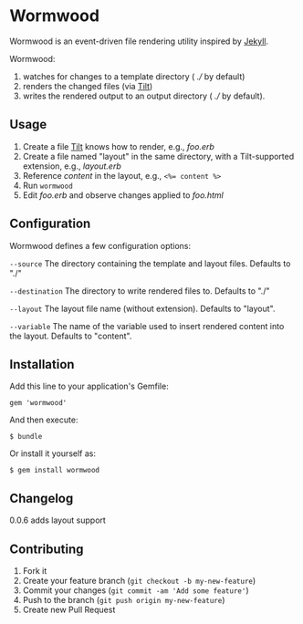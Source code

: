 # Wormwood

Wormwood is an event-driven file rendering utility inspired by [Jekyll](https://github.com/mojombo/jekyll).

Wormwood:

1. watches for changes to a template directory ( _./_ by default)
2. renders the changed files (via [Tilt](https://github.com/rtomayko/tilt))
3. writes the rendered output to an output directory ( _./_ by default).

## Usage

1. Create a file [Tilt](https://github.com/rtomayko/tilt) knows how to render, e.g., _foo.erb_
2. Create a file named "layout" in the same directory, with a Tilt-supported extension, e.g., _layout.erb_
3. Reference _content_ in the layout, e.g., `<%= content %>`
4. Run `wormwood`
5. Edit _foo.erb_ and observe changes applied to _foo.html_


## Configuration

Wormwood defines a few configuration options:

`--source` The directory containing the template and layout files. Defaults to "./"

`--destination` The directory to write rendered files to. Defaults to "./"

`--layout` The layout file name (without extension). Defaults to "layout".

`--variable` The name of the variable used to insert rendered content into the layout. Defaults to "content".


## Installation

Add this line to your application's Gemfile:

    gem 'wormwood'

And then execute:

    $ bundle

Or install it yourself as:

    $ gem install wormwood


## Changelog

0.0.6 adds layout support

## Contributing

1. Fork it
2. Create your feature branch (`git checkout -b my-new-feature`)
3. Commit your changes (`git commit -am 'Add some feature'`)
4. Push to the branch (`git push origin my-new-feature`)
5. Create new Pull Request

